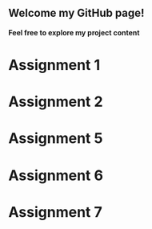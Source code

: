 ## Welcome my GitHub page!
**Feel free to explore my project content**

# Assignment 1

# Assignment 2

# Assignment 5

# Assignment 6

# Assignment 7
